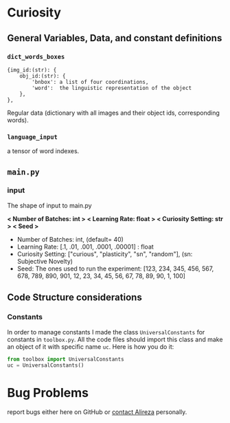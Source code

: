 # Curiosity
## General Variables, Data, and constant definitions

### `dict_words_boxes`
```
{img_id:(str): {
    obj_id:(str): {
        'bnbox': a list of four coordinations,
        'word':  the linguistic representation of the object
    },
},
```

Regular data (dictionary with all images and their object ids, corresponding words).

### `language_input`

a tensor of word indexes.
## `main.py`
### input
The shape of input to main.py

**< Number of Batches: int > < Learning Rate: float > < Curiosity Setting: str > < Seed >**

* Number of Batches: int, (default= 40)
* Learning Rate: [.1, .01, .001, .0001, .00001] : float
* Curiosity Setting: ["curious", "plasticity", "sn", "random"], (sn: Subjective Novelty)
* Seed: The ones used to run the experiment: [123, 234, 345, 456, 567, 678, 789, 890, 901, 12, 23, 34, 45, 56, 67, 78, 89, 90, 1, 100]

## Code Structure considerations
### Constants
In order to manage constants I made the class `UniversalConstants` for constants in `toolbox.py`. All the code files should import this class and make an object of it with specific name `uc`.
Here is how you do it:
```python
from toolbox import UniversalConstants
uc = UniversalConstants()
```

# Bug Problems
report bugs either here on GitHub or [contact Alireza](https://ali.mk/contact) personally.
